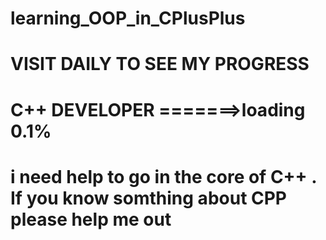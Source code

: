 # learning_OOP_in_CPlusPlus
# VISIT DAILY TO SEE MY PROGRESS 
# C++ DEVELOPER =======>loading 0.1% 
# i need help to go in the core of C++ . If you know somthing about CPP please help me out